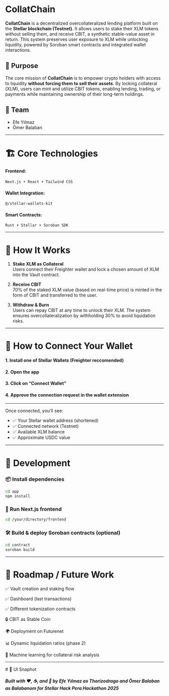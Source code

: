 # CollatChain

**CollatChain** is a decentralized overcollateralized lending platform built on the **Stellar blockchain (Testnet)**. It allows users to stake their XLM tokens without selling them, and receive CBIT, a synthetic stable-value asset in return. This system preserves user exposure to XLM while unlocking liquidity, powered by Soroban smart contracts and integrated wallet interactions.

## 🚀 Purpose

The core mission of **CollatChain** is to empower crypto holders with access to liquidity **without forcing them to sell their assets**. By locking collateral (XLM), users can mint and utilize CBIT tokens, enabling lending, trading, or payments while maintaining ownership of their long-term holdings.

## 🤝 Team

- Efe Yılmaz
- Ömer Balaban 
---

# 🏗️ Core Technologies

#### Frontend:  
<code>Next.js + React + Tailwind CSS</code>

#### Wallet Integration:  
<code>@/stellar-wallets-kit</code>

#### Smart Contracts:  
<code>Rust + Stellar + Soroban SDK</code>

---

# 🔐 How It Works

1. **Stake XLM as Collateral**  
   Users connect their Freighter wallet and lock a chosen amount of XLM into the Vault contract.

2. **Receive CBIT**  
   70% of the staked XLM value (based on real-time price) is minted in the form of CBIT and transferred to the user.

3. **Withdraw & Burn**  
   Users can repay CBIT at any time to unlock their XLM. The system ensures overcollateralization by withholding 30% to avoid liquidation risks.

---

# 🔑 How to Connect Your Wallet

#### 1. Install one of Stellar Wallets (Freighter reccomended)  
#### 2. Open the app  
#### 3. Click on “Connect Wallet”  
#### 4. Approve the connection request in the wallet extension

---

Once connected, you’ll see:

- ✅ Your Stellar wallet address (shortened)  
- ✅ Connected network (Testnet)  
- ✅ Available XLM balance  
- ✅ Approximate USDC value

---

# 🧪 Development

### 📦 Install dependencies
```bash
cd app
npm install
```
### 🚀 Run Next.js frontend
```bash
cd /your/directory/frontend
```

### 🛠️ Build & deploy Soroban contracts (optional)

```bash
cd contract
soroban build
```
<hr>

# 📌 Roadmap / Future Work

   ✅ Vault creation and staking flow

   ✅ Dashboard (last transactions)
   
   ✅ Different tokenization contracts

   🔒 CBIT as Stable Coin

   🌍 Deployment on Futurenet

   📊 Dynamic liquidation ratios (phase 2)

   🤖 Machine learning for collateral risk analysis
   
   
   <hr>
# 📸 UI Snaphot
   

##### Built with ❤️, ☕, and 🤖 by Efe Yılmaz as Thorizodrago and Ömer Balaban as Balabanom for Stellar Hack Pera Hackathon 2025
